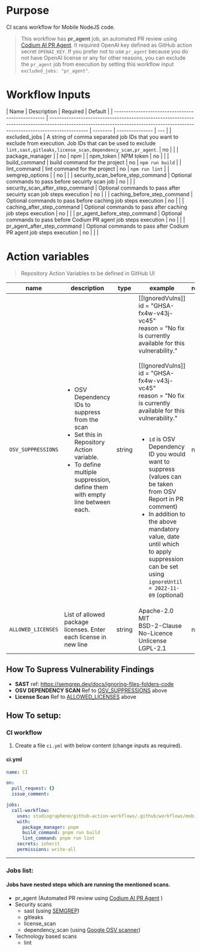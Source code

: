 # Purpose

CI scans workflow for Mobile NodeJS code.

> This workflow has **pr_agent** job, an automated PR review using [Codium AI PR Agent](https://www.codium.ai/products/git-plugin/). It required OpenAI key defined as GitHub action secret `OPENAI_KEY`. If you prefer not to use `pr_agent` because you do not have OpenAI license or any for other reasons, you can exclude the `pr_agent` job from execution by setting this workflow input `excluded_jobs: "pr_agent"`.

# Workflow Inputs

| Name                                              | Description                                                                                                                                                                  | Required | Default         |
| ------------------------------------------------- | ---------------------------------------------------------------------------------------------------------------------------------------------------------------------------- | -------- | --------------- | --- |
| excluded_jobs <a name="inputs_EXCLUDED_JOBS"></a> | A string of comma separated job IDs that you want to exclude from execution. Job IDs that can be used to exclude `lint,sast,gitleaks,license_scan,dependency_scan,pr_agent`. | no       |                 |
| package_manager                                   |                                                                                                                                                                              | no       | npm             |
| npm_token                                         | NPM token                                                                                                                                                                    | no       |                 |
| build_command                                     | build command for the project                                                                                                                                                | no       | `npm run build` |
| lint_command                                      | lint command for the project                                                                                                                                                 | no       | `npm run lint`  |
| semgrep_options                                   |                                                                                                                                                                              | no       |                 |
| security_scan_before_step_command                 | Optional commands to pass before secuirty scan job                                                                                                                           | no       |                 |
| security_scan_after_step_command                  | Optional commands to pass after secuirty scan job steps execution                                                                                                            | no       |                 |
| caching_before_step_command                       | Optional commands to pass before caching job steps execution                                                                                                                 | no       |                 |
| caching_after_step_command                        | Optional commands to pass after caching job steps execution                                                                                                                  | no       |                 |
| pr_agent_before_step_command                      | Optional commands to pass before Codium PR agent job steps execution                                                                                                         | no       |                 |
| pr_agent_after_step_command                       | Optional commands to pass after Codium PR agent job steps execution                                                                                                          | no       |                 |     |

# Action variables

> Repository Action Variables to be defined in GitHub UI

| name                                                                | description                                                                                                                                                                                 | type   | example                                                                                                                                                                                                                                                                                                                                                                                                                                                                                                                       | required |
| ------------------------------------------------------------------- | ------------------------------------------------------------------------------------------------------------------------------------------------------------------------------------------- | ------ | ----------------------------------------------------------------------------------------------------------------------------------------------------------------------------------------------------------------------------------------------------------------------------------------------------------------------------------------------------------------------------------------------------------------------------------------------------------------------------------------------------------------------------- | -------- |
| `OSV_SUPPRESSIONS` <a name="action_variables_OSV_SUPPRESSIONS"></a> | <ul><li>OSV Dependency IDs to suppress from the scan</li><li>Set this in Repository Action variable.</li><li>To define multiple suppression, define them with empty line between each.</ul> | string | [[IgnoredVulns]]<br>id = "GHSA-fx4w-v43j-vc45"<br>reason = "No fix is currently available for this vulnerability."<br><br>[[IgnoredVulns]]<br>id = "GHSA-fx4w-v43j-vc45"<br>reason = "No fix is currently available for this vulnerability."<br><br><ul><li>`id` is OSV Dependency ID you would want to suppress (values can be taken from OSV Report in PR comment)</li><li>In addition to the above mandatory value, date until which to apply suppression can be set using `ignoreUntil = 2022-11-09` (optional)</li></ul> | no       |
| `ALLOWED_LICENSES` <a name="action_variables_ALLOWED_LICENSES"></a> | List of allowed package licenses. Enter each license in new line                                                                                                                            | string | Apache-2.0<br>MIT<br>BSD-2-Clause<br>No-Licence<br>Unlicense<br>LGPL-2.1                                                                                                                                                                                                                                                                                                                                                                                                                                                      | no       |

## How To Supress Vulnerability Findings

- **SAST**
  ref: https://semgrep.dev/docs/ignoring-files-folders-code
- **OSV DEPENDENCY SCAN**
  Ref to [OSV_SUPPRESSIONS](#action_variables_OSV_SUPPRESSIONS) above
- **License Scan**
  Ref to [ALLOWED_LICENSES](#action_variables_ALLOWED_LICENSES) above

## How To setup:

### CI workflow

1. Create a file `ci.yml` with below content (change inputs as required).

#### ci.yml

```yaml
name: CI

on:
  pull_request: {}
  issue_comment:

jobs:
  call-workflow:
    uses: studiographene/github-action-workflows/.github/workflows/mobile-nodejs-ci.yml@master # if you want alternatively pin to tag version version
    with:
      package_manager: pnpm
      build_command: pnpm run build
      lint_command: pnpm run lint
    secrets: inherit
    permissions: write-all
```

---

### Jobs list:

#### Jobs have nested steps which are running the mentioned scans.

- pr_agent (Automated PR review using [Codium AI PR Agent](https://www.codium.ai/products/git-plugin/) )
- Security scans
  - sast (using [SEMGREP](https://semgrep.dev/))
  - gitleaks
  - license_scan
  - dependency_scan (using [Google OSV scanner](https://github.com/google/osv-scanner))
- Technology based scans
  - lint
